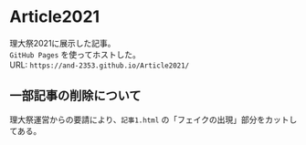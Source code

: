 # Article2021
理大祭2021に展示した記事。<br>
`GitHub Pages` を使ってホストした。<br>
URL: `https://and-2353.github.io/Article2021/`

## 一部記事の削除について
理大祭運営からの要請により、`記事1.html` の「フェイクの出現」部分をカットしてある。